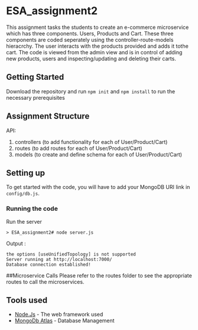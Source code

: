 # ESA_assignment2
This assignment tasks the students to create an e-commerce microservice which has three components. Users, Products and Cart. These three components are coded seperately using the controller-route-models hieracrchy. The user interacts with the products provided and adds it tothe cart. The code is viewed from the admin view and is in control of adding new products, users and inspecting/updating and deleting their carts.

## Getting Started

Download the repository and run ```npm init``` and ```npm install``` to run the necessary prerequisites

## Assignment Structure

API:<br>
1) controllers (to add functionality for each of User/Product/Cart)<br>
2) routes (to add routes for each of User/Product/Cart) <br>
3) models (to create and define schema for each of User/Product/Cart) <br>


## Setting up
To get started with the code, you will have to add your MongoDB URI link in ```config/db.js```.


### Running the code

Run the server

```
> ESA_assignment2# node server.js
```

Output :

```
the options [useUnifiedTopology] is not supported
Server running at http://localhost:7000/
Database connection established!
```

##Microservice Calls
Please refer to the routes folder to see the appropriate routes to call the microservices. 




## Tools used

* [Node.Js](https://nodejs.org/en/) - The web framework used
* [MongoDb Atlas](https://www.mongodb.com/cloud/atlas) - Database Management

